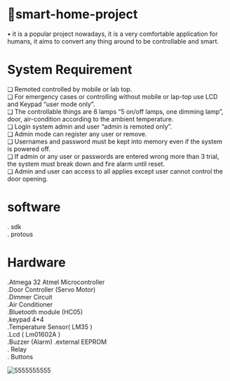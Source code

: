 # 🏡smart-home-project   
• it is a popular project nowadays, it is a very comfortable application 
for humans, it aims to convert any thing around to be controllable 
and smart.
# System Requirement
❑ Remoted controlled by mobile or lab top.  
❑ For emergency cases or controlling without mobile or lap-top 
use LCD and Keypad “user mode only”.    
❑ The controllable things are 6 lamps “5 on/off lamps, one 
dimming lamp”, door, air-condition according to the ambient 
temperature.     
❑ Login system admin and user “admin is remoted only”.   
❑ Admin mode can register any user or remove.    
❑ Usernames and password must be kept into memory even if 
the system is powered off.     
❑ If admin or any user or passwords are entered wrong more 
than 3 trial, the system must break down and fire alarm until 
reset.     
❑ Admin and user can access to all applies except user cannot 
control the door opening.    
# software 
. sdk  
. protous   

# Hardware  
.Atmega 32 Atmel Microcontroller  
.Door Controller (Servo Motor)     
.Dimmer Circuit   
.Air Conditioner   
.Bluetooth module (HC05)  
.keypad 4*4   
.Temperature Sensor( LM35 )  
.Lcd ( Lm01602A )  
.Buzzer (Alarm) 
.external EEPROM  
. Relay  
. Buttons  

![5555555555](https://github.com/faatthy/smart-home-project/assets/110846097/b41f74f4-0541-481c-848b-d6f81cd47e6e)
